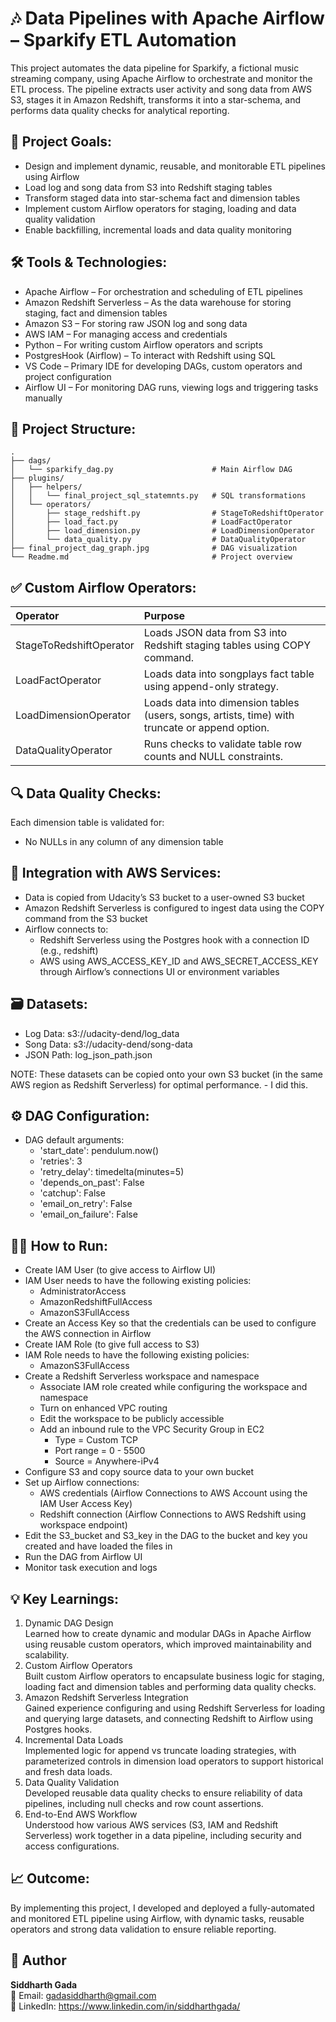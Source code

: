 # 🎶 Data Pipelines with Apache Airflow – Sparkify ETL Automation
This project automates the data pipeline for Sparkify, a fictional music streaming company, using Apache Airflow to orchestrate and monitor the ETL process. The pipeline extracts user activity and song data from AWS S3, stages it in Amazon Redshift, transforms it into a star-schema, and performs data quality checks for analytical reporting.

## 🚀 Project Goals:<br>
- Design and implement dynamic, reusable, and monitorable ETL pipelines using Airflow
- Load log and song data from S3 into Redshift staging tables
- Transform staged data into star-schema fact and dimension tables
- Implement custom Airflow operators for staging, loading and data quality validation
- Enable backfilling, incremental loads and data quality monitoring

## 🛠️ Tools & Technologies: <br>
- Apache Airflow – For orchestration and scheduling of ETL pipelines
- Amazon Redshift Serverless – As the data warehouse for storing staging, fact and dimension tables
- Amazon S3 – For storing raw JSON log and song data
- AWS IAM – For managing access and credentials
- Python – For writing custom Airflow operators and scripts
- PostgresHook (Airflow) – To interact with Redshift using SQL
- VS Code – Primary IDE for developing DAGs, custom operators and project configuration
- Airflow UI – For monitoring DAG runs, viewing logs and triggering tasks manually

## 📁 Project Structure:<br>
```text
.
├── dags/
│   └── sparkify_dag.py                      # Main Airflow DAG
├── plugins/
│   ├── helpers/
│   │   └── final_project_sql_statemnts.py   # SQL transformations
│   └── operators/
│       ├── stage_redshift.py                # StageToRedshiftOperator
│       ├── load_fact.py                     # LoadFactOperator
│       ├── load_dimension.py                # LoadDimensionOperator
│       └── data_quality.py                  # DataQualityOperator
├── final_project_dag_graph.jpg              # DAG visualization
└── Readme.md                                # Project overview
```

## ✅ Custom Airflow Operators: <br>
|Operator	| Purpose|
|:---|:---|
| StageToRedshiftOperator	| Loads JSON data from S3 into Redshift staging tables using COPY command. |
| LoadFactOperator	| Loads data into songplays fact table using append-only strategy. |
| LoadDimensionOperator |	Loads data into dimension tables (users, songs, artists, time) with truncate or append option. |
| DataQualityOperator	| Runs checks to validate table row counts and NULL constraints. |

## 🔍 Data Quality Checks: <br>
Each dimension table is validated for:
- No NULLs in any column of any dimension table

## 🔄 Integration with AWS Services: <br>
- Data is copied from Udacity’s S3 bucket to a user-owned S3 bucket
- Amazon Redshift Serverless is configured to ingest data using the COPY command from the S3 bucket
- Airflow connects to:
  - Redshift Serverless using the Postgres hook with a connection ID (e.g., redshift)
  - AWS using AWS_ACCESS_KEY_ID and AWS_SECRET_ACCESS_KEY through Airflow’s connections UI or environment variables

## 🗃️ Datasets: <br>
- Log Data: s3://udacity-dend/log_data
- Song Data: s3://udacity-dend/song-data
- JSON Path: log_json_path.json

NOTE: These datasets can be copied onto your own S3 bucket (in the same AWS region as Redshift Serverless) for optimal performance. - I did this.

## ⚙️ DAG Configuration: <br>
- DAG default arguments:
  - 'start_date': pendulum.now()
  - 'retries': 3
  - 'retry_delay': timedelta(minutes=5)
  - 'depends_on_past': False
  - 'catchup': False
  - 'email_on_retry': False
  - 'email_on_failure': False

## 🧑‍💻 How to Run:
- Create IAM User (to give access to Airflow UI)
- IAM User needs to have the following existing policies:
  - AdministratorAccess
  - AmazonRedshiftFullAccess
  - AmazonS3FullAccess
- Create an Access Key so that the credentials can be used to configure the AWS connection in Airflow
- Create IAM Role (to give full access to S3)
- IAM Role needs to have the following existing policies:
  - AmazonS3FullAccess
- Create a Redshift Serverless workspace and namespace
  - Associate IAM role created while configuring the workspace and namespace
  - Turn on enhanced VPC routing
  - Edit the workspace to be publicly accessible
  - Add an inbound rule to the VPC Security Group in EC2
    - Type = Custom TCP
    - Port range = 0 - 5500
    - Source = Anywhere-iPv4
- Configure S3 and copy source data to your own bucket
- Set up Airflow connections:
  - AWS credentials (Airflow Connections to AWS Account using the IAM User Access Key)
  - Redshift connection (Airflow Connections to AWS Redshift using workspace endpoint)
- Edit the S3_bucket and S3_key in the DAG to the bucket and key you created and have loaded the files in
- Run the DAG from Airflow UI
- Monitor task execution and logs

## 💡 Key Learnings: <br>
1. Dynamic DAG Design <br>
Learned how to create dynamic and modular DAGs in Apache Airflow using reusable custom operators, which improved maintainability and scalability.
2. Custom Airflow Operators<br>
Built custom Airflow operators to encapsulate business logic for staging, loading fact and dimension tables and performing data quality checks.
3. Amazon Redshift Serverless Integration<br>
Gained experience configuring and using Redshift Serverless for loading and querying large datasets, and connecting Redshift to Airflow using Postgres hooks.
4. Incremental Data Loads<br>
Implemented logic for append vs truncate loading strategies, with parameterized controls in dimension load operators to support historical and fresh data loads.
5. Data Quality Validation<br>
Developed reusable data quality checks to ensure reliability of data pipelines, including null checks and row count assertions.
6. End-to-End AWS Workflow<br>
Understood how various AWS services (S3, IAM and Redshift Serverless) work together in a data pipeline, including security and access configurations.

## 📈 Outcome: <br>
By implementing this project, I developed and deployed a fully-automated and monitored ETL pipeline using Airflow, with dynamic tasks, reusable operators and strong data validation to ensure reliable reporting.

## 👤 Author

**Siddharth Gada**  
📧 Email: gadasiddharth@gmail.com <br>
🔗 LinkedIn: https://www.linkedin.com/in/siddharthgada/
